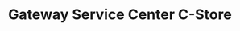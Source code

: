 ---
title: "Gateway Service Center C-Store"
url: /fargo/gateway-service-center-c-store/
shop: convenience
---